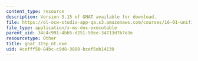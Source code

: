 ```yaml
---
content_type: resource
description: Version 3.15 of GNAT available for download.
file: https://ol-ocw-studio-app-qa.s3.amazonaws.com/courses/16-01-unified-engineering-i-ii-iii-iv-fall-2005-spring-2006/4cefff5084bcc9d83880bcef5eb14130_gnat_315p_nt.exe
file_type: application/x-ms-dos-executable
parent_uid: 34c4c991-4bb5-d251-50ee-34713d7b7e3e
resourcetype: Other
title: gnat_315p_nt.exe
uid: 4cefff50-84bc-c9d8-3880-bcef5eb14130
---
```

